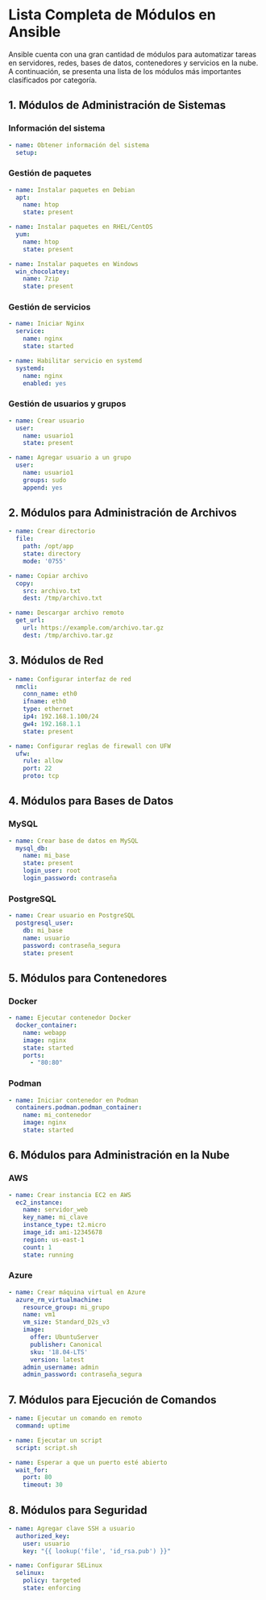# Lista Completa de Módulos en Ansible

Ansible cuenta con una gran cantidad de módulos para automatizar tareas en servidores, redes, bases de datos, contenedores y servicios en la nube. A continuación, se presenta una lista de los módulos más importantes clasificados por categoría.

## 1. Módulos de Administración de Sistemas

### Información del sistema
```yaml
- name: Obtener información del sistema
  setup:
```

### Gestión de paquetes
```yaml
- name: Instalar paquetes en Debian
  apt:
    name: htop
    state: present
```
```yaml
- name: Instalar paquetes en RHEL/CentOS
  yum:
    name: htop
    state: present
```
```yaml
- name: Instalar paquetes en Windows
  win_chocolatey:
    name: 7zip
    state: present
```

### Gestión de servicios
```yaml
- name: Iniciar Nginx
  service:
    name: nginx
    state: started
```
```yaml
- name: Habilitar servicio en systemd
  systemd:
    name: nginx
    enabled: yes
```

### Gestión de usuarios y grupos
```yaml
- name: Crear usuario
  user:
    name: usuario1
    state: present
```
```yaml
- name: Agregar usuario a un grupo
  user:
    name: usuario1
    groups: sudo
    append: yes
```

## 2. Módulos para Administración de Archivos

```yaml
- name: Crear directorio
  file:
    path: /opt/app
    state: directory
    mode: '0755'
```
```yaml
- name: Copiar archivo
  copy:
    src: archivo.txt
    dest: /tmp/archivo.txt
```
```yaml
- name: Descargar archivo remoto
  get_url:
    url: https://example.com/archivo.tar.gz
    dest: /tmp/archivo.tar.gz
```

## 3. Módulos de Red

```yaml
- name: Configurar interfaz de red
  nmcli:
    conn_name: eth0
    ifname: eth0
    type: ethernet
    ip4: 192.168.1.100/24
    gw4: 192.168.1.1
    state: present
```
```yaml
- name: Configurar reglas de firewall con UFW
  ufw:
    rule: allow
    port: 22
    proto: tcp
```

## 4. Módulos para Bases de Datos

### MySQL
```yaml
- name: Crear base de datos en MySQL
  mysql_db:
    name: mi_base
    state: present
    login_user: root
    login_password: contraseña
```

### PostgreSQL
```yaml
- name: Crear usuario en PostgreSQL
  postgresql_user:
    db: mi_base
    name: usuario
    password: contraseña_segura
    state: present
```

## 5. Módulos para Contenedores

### Docker
```yaml
- name: Ejecutar contenedor Docker
  docker_container:
    name: webapp
    image: nginx
    state: started
    ports:
      - "80:80"
```

### Podman
```yaml
- name: Iniciar contenedor en Podman
  containers.podman.podman_container:
    name: mi_contenedor
    image: nginx
    state: started
```

## 6. Módulos para Administración en la Nube

### AWS
```yaml
- name: Crear instancia EC2 en AWS
  ec2_instance:
    name: servidor_web
    key_name: mi_clave
    instance_type: t2.micro
    image_id: ami-12345678
    region: us-east-1
    count: 1
    state: running
```

### Azure
```yaml
- name: Crear máquina virtual en Azure
  azure_rm_virtualmachine:
    resource_group: mi_grupo
    name: vm1
    vm_size: Standard_D2s_v3
    image:
      offer: UbuntuServer
      publisher: Canonical
      sku: '18.04-LTS'
      version: latest
    admin_username: admin
    admin_password: contraseña_segura
```

## 7. Módulos para Ejecución de Comandos

```yaml
- name: Ejecutar un comando en remoto
  command: uptime
```
```yaml
- name: Ejecutar un script
  script: script.sh
```
```yaml
- name: Esperar a que un puerto esté abierto
  wait_for:
    port: 80
    timeout: 30
```

## 8. Módulos para Seguridad

```yaml
- name: Agregar clave SSH a usuario
  authorized_key:
    user: usuario
    key: "{{ lookup('file', 'id_rsa.pub') }}"
```
```yaml
- name: Configurar SELinux
  selinux:
    policy: targeted
    state: enforcing
```
